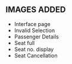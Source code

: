 ## IMAGES ADDED
 * Interface page
 * Invalid Selection
 * Passenger Details
 * Seat full
 * Seat no. display
 * Seat Cancellation
 

